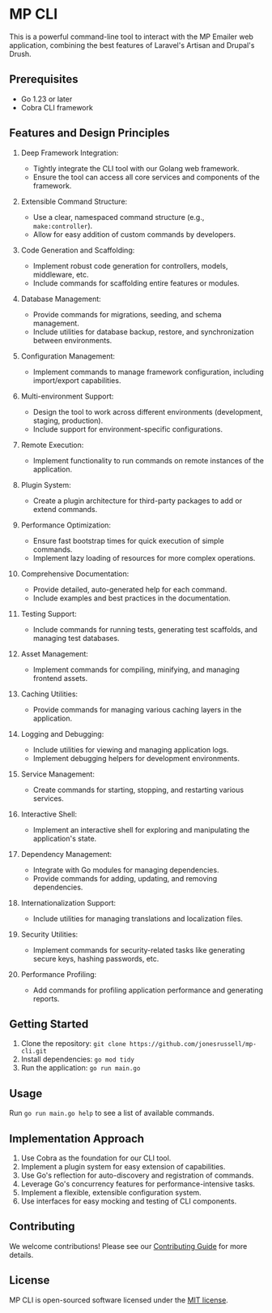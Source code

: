 # MP CLI

This is a powerful command-line tool to interact with the MP Emailer web application, combining the best features of Laravel's Artisan and Drupal's Drush.

## Prerequisites

- Go 1.23 or later
- Cobra CLI framework

## Features and Design Principles

1. Deep Framework Integration:
   - Tightly integrate the CLI tool with our Golang web framework.
   - Ensure the tool can access all core services and components of the framework.

2. Extensible Command Structure:
   - Use a clear, namespaced command structure (e.g., `make:controller`).
   - Allow for easy addition of custom commands by developers.

3. Code Generation and Scaffolding:
   - Implement robust code generation for controllers, models, middleware, etc.
   - Include commands for scaffolding entire features or modules.

4. Database Management:
   - Provide commands for migrations, seeding, and schema management.
   - Include utilities for database backup, restore, and synchronization between environments.

5. Configuration Management:
   - Implement commands to manage framework configuration, including import/export capabilities.

6. Multi-environment Support:
   - Design the tool to work across different environments (development, staging, production).
   - Include support for environment-specific configurations.

7. Remote Execution:
   - Implement functionality to run commands on remote instances of the application.

8. Plugin System:
   - Create a plugin architecture for third-party packages to add or extend commands.

9. Performance Optimization:
   - Ensure fast bootstrap times for quick execution of simple commands.
   - Implement lazy loading of resources for more complex operations.

10. Comprehensive Documentation:
    - Provide detailed, auto-generated help for each command.
    - Include examples and best practices in the documentation.

11. Testing Support:
    - Include commands for running tests, generating test scaffolds, and managing test databases.

12. Asset Management:
    - Implement commands for compiling, minifying, and managing frontend assets.

13. Caching Utilities:
    - Provide commands for managing various caching layers in the application.

14. Logging and Debugging:
    - Include utilities for viewing and managing application logs.
    - Implement debugging helpers for development environments.

15. Service Management:
    - Create commands for starting, stopping, and restarting various services.

16. Interactive Shell:
    - Implement an interactive shell for exploring and manipulating the application's state.

17. Dependency Management:
    - Integrate with Go modules for managing dependencies.
    - Provide commands for adding, updating, and removing dependencies.

18. Internationalization Support:
    - Include utilities for managing translations and localization files.

19. Security Utilities:
    - Implement commands for security-related tasks like generating secure keys, hashing passwords, etc.

20. Performance Profiling:
    - Add commands for profiling application performance and generating reports.

## Getting Started

1. Clone the repository: `git clone https://github.com/jonesrussell/mp-cli.git`
2. Install dependencies: `go mod tidy`
3. Run the application: `go run main.go`

## Usage

Run `go run main.go help` to see a list of available commands.

## Implementation Approach

1. Use Cobra as the foundation for our CLI tool.
2. Implement a plugin system for easy extension of capabilities.
3. Use Go's reflection for auto-discovery and registration of commands.
4. Leverage Go's concurrency features for performance-intensive tasks.
5. Implement a flexible, extensible configuration system.
6. Use interfaces for easy mocking and testing of CLI components.

## Contributing

We welcome contributions! Please see our [Contributing Guide](CONTRIBUTING.md) for more details.

## License

MP CLI is open-sourced software licensed under the [MIT license](LICENSE).
